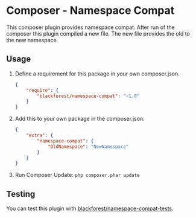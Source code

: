 # Composer - Namespace Compat

This composer plugin provides namespace compat.
After run of the composer this plugin compiled a new file.
The new file provides the old to the new namespace.

## Usage

1. Define a requirement for this package in your own composer.json.
    ```json
    {
        "require": {
            "blackforest/namespace-compat": "~1.0"
        }
    }
    ```
   
2. Add this to your own package in the composer.json.
    ```json
    {
        "extra": {
            "namespace-compat": {
                "OldNamespace": "NewNamespace"
            }
        }
    }
    ```
    
3. Run Composer Update: `php composer.phar update`

## Testing

You can test this plugin with [blackforest/namespace-compat-tests](https://github.com/black-forest-archive/namespace-compat-tests).
